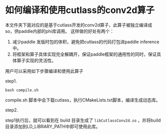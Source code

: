 # 如何编译和使用cutlass的conv2d算子

本文件夹下面对应的是基于cutlass开发的conv2d算子，此算子被独立编译成so，供paddle内部的phi库调用。
这样做的好处有两个：
1. 减少paddle 发版时包的体积，避免把cutlass的代码打包进paddle inference中。
2. 将框架和算子具体实现完全解耦开，保证paddle框架的通用性的同时，保证具体算子实现的灵活性。


用户可以采用如下步骤编译和使用此算子

step1.

`bash compile.sh`

compile.sh 脚本中会下载cutlass，执行CMakeLists.txt脚本，编译生成动态库。


step2.

step1执行后，就可以看到在 build 目录生成了 `libCutlassConv2d.so` ，并将build目录添加到LD_LIBRARY_PATH中即可使用此库。

